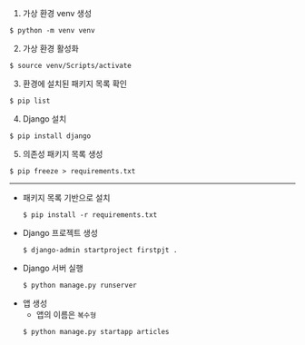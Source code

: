 1. 가상 환경 venv 생성
  ```
  $ python -m venv venv
  ```
2. 가상 환경 활성화
  ```
  $ source venv/Scripts/activate
  ```
3. 환경에 설치된 패키지 목록 확인
  ```
  $ pip list
  ```
4. Django 설치
  ```
  $ pip install django
  ```
5. 의존성 패키지 목록 생성
  ```
  $ pip freeze > requirements.txt
  ```
---
- 패키지 목록 기반으로 설치
  ```
  $ pip install -r requirements.txt
  ```
- Django 프로젝트 생성
  ```
  $ django-admin startproject firstpjt .
  ```
- Django 서버 실행
  ```
  $ python manage.py runserver
  ```
- 앱 생성
  - 앱의 이름은 `복수형`
  ```
  $ python manage.py startapp articles
  ```